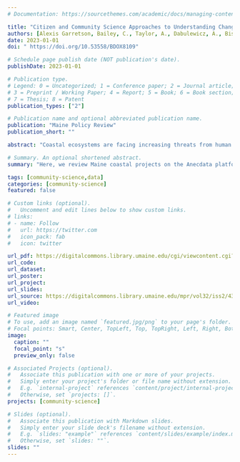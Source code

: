 ```yaml
---
# Documentation: https://sourcethemes.com/academic/docs/managing-content/

title: "Citizen and Community Science Approaches to Understanding Changes in Coastal Habitats Using Anecdata.org"
authors: [Alexis Garretson, Bailey, C., Taylor, A., Dabulewicz, A., Bisson, B., Dorn, N., Kaczor, K., Nahf, M.A., Webber, H., Whiting, M., Disney, J.]
date: 2023-01-01
doi: " https://doi.org/10.53558/BDOX8109"

# Schedule page publish date (NOT publication's date).
publishDate: 2023-01-01

# Publication type.
# Legend: 0 = Uncategorized; 1 = Conference paper; 2 = Journal article;
# 3 = Preprint / Working Paper; 4 = Report; 5 = Book; 6 = Book section;
# 7 = Thesis; 8 = Patent
publication_types: ["2"]

# Publication name and optional abbreviated publication name.
publication: "Maine Policy Review"
publication_short: ""

abstract: "Coastal ecosystems are facing increasing threats from human activities and environmental changes. Climate change, in particular, presents challenges for policymaking as it is causing significant changes to the oceans and coastlines, with social, economic, and environmental impacts on coastal communities. However, there is often a lack of data at the appropriate scales to address these concerns. Online tools that support the collection of citizen science and community science data can provide stakeholders and policymakers with a wealth of information and data on ocean-related topics, such as water quality, marine biodiversity, and ocean health. Citizen science platforms, like Anecdata.org, can facilitate data collection, raise public awareness, and encourage the engagement of stakeholders in ocean policymaking. Anecdata.org is a citizen science platform developed in Maine that supports data collection and project management for coastal conservation efforts worldwide. This community-driven platform promotes effective, open, and democratized science, hosting numerous active projects with users who are helping to address critical coastal issues. Here, we review Maine coastal projects on the Anecdata platform, examine the environmental trends highlighted in these projects, and discuss how citizen science data can play a role in coastal decision-making. These case studies will demonstrate the utility of citizen and community science approaches to monitoring Maine coastal ecosystems, understanding and predicting the impacts of climate change, and informing policymaking for coastal conservation. Taken together, these projects provide diverse, critically important data as well as a meaningful way for individuals and communities to engage in protecting and preserving Maine’s iconic coastal resources."

# Summary. An optional shortened abstract.
summary: "Here, we review Maine coastal projects on the Anecdata platform, examine the environmental trends highlighted in these projects, and discuss how citizen science data can play a role in coastal decision-making. These case studies will demonstrate the utility of citizen and community science approaches to monitoring Maine coastal ecosystems, understanding and predicting the impacts of climate change, and informing policymaking for coastal conservation."

tags: [community-science,data]
categories: [community-science]
featured: false

# Custom links (optional).
#   Uncomment and edit lines below to show custom links.
# links:
# - name: Follow
#   url: https://twitter.com
#   icon_pack: fab
#   icon: twitter

url_pdf: https://digitalcommons.library.umaine.edu/cgi/viewcontent.cgi?article=1969&context=mpr
url_code:
url_dataset:
url_poster:
url_project:
url_slides: 
url_source: https://digitalcommons.library.umaine.edu/mpr/vol32/iss2/43/
url_video:

# Featured image
# To use, add an image named `featured.jpg/png` to your page's folder. 
# Focal points: Smart, Center, TopLeft, Top, TopRight, Left, Right, BottomLeft, Bottom, BottomRight.
image:
  caption: ""
  focal_point: "s"
  preview_only: false

# Associated Projects (optional).
#   Associate this publication with one or more of your projects.
#   Simply enter your project's folder or file name without extension.
#   E.g. `internal-project` references `content/project/internal-project/index.md`.
#   Otherwise, set `projects: []`.
projects: [community-science]

# Slides (optional).
#   Associate this publication with Markdown slides.
#   Simply enter your slide deck's filename without extension.
#   E.g. `slides: "example"` references `content/slides/example/index.md`.
#   Otherwise, set `slides: ""`.
slides: ""
---
```

